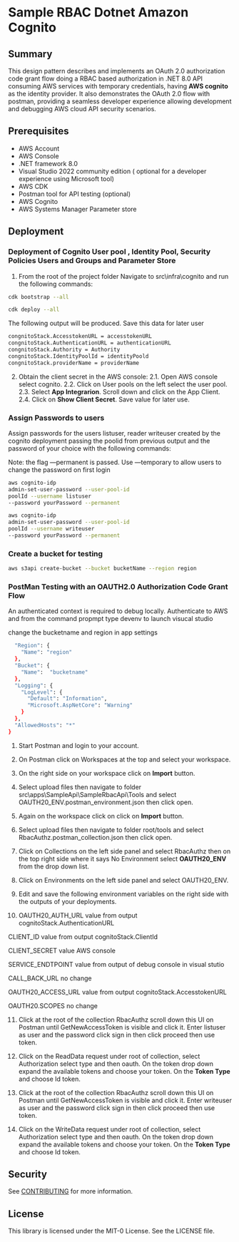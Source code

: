 # Sample RBAC Dotnet Amazon Cognito

## Summary

This design pattern describes and implements an OAuth 2.0 authorization code grant flow doing a RBAC based authorization in .NET 8.0 API consuming AWS services with temporary credentials, having **AWS cognito** as the identity provider. It also demonstrates the  OAuth 2.0 flow with postman, providing a seamless developer experience allowing development and debugging AWS cloud API security scenarios.

## Prerequisites

- AWS Account
- AWS Console
- .NET framework 8.0
- Visual Studio 2022 community edition ( optional for a developer experience using Microsoft tool)
- AWS CDK
- Postman tool for API testing (optional)
- AWS Cognito
- AWS Systems Manager Parameter store
  
## Deployment

### Deployment of Cognito User pool , Identity Pool, Security Policies  Users and Groups and Parameter Store

1. From the root of the project folder Navigate to src\infra\cognito and run the following commands:

```bash
cdk bootstrap --all

cdk deploy --all
```

The following output will be produced. Save this data for later user

```bash
congnitoStack.AccesstokenURL = accesstokenURL
congnitoStack.AuthenticationURL = authenticationURL
congnitoStack.Authority = Authority
congnitoStack.IdentityPoolId = identityPoold
congnitoStack.providerName = providerName
```

2. Obtain the client secret in the AWS console:
2.1. Open AWS console select cognito.
2.2. Click on User pools on the left select the user pool.
2.3. Select **App Integrarion**. Scroll down and click on the App Client.
2.4. Click on **Show Client Secret**. Save value for later use.

### Assign Passwords to users

Assign passwords for the users listuser, reader writeuser created by the cognito deployment passing the poolid from previous output and the password of your choice with the following commands:

Note: the flag —permanent is passed. Use —temporary to allow users to change the password on first login

```bash
aws cognito-idp
admin-set-user-password --user-pool-id 
poolId --username listuser
--password yourPassword --permanent

aws cognito-idp
admin-set-user-password --user-pool-id 
poolId --username writeuser 
--password yourPassword --permanent
```

### Create a bucket for testing

```bash
aws s3api create-bucket --bucket bucketName --region region
```

### PostMan Testing with an OAUTH2.0 Authorization Code Grant Flow

An authenticated context is required to debug locally. Authenticate to AWS and from the command propmpt type devenv to launch visucal studio

change the bucketname and region in app settings

```bash
  "Region": {
    "Name": "region"
  },
  "Bucket": {
    "Name":  "bucketname"
  },
  "Logging": {
    "LogLevel": {
      "Default": "Information",
      "Microsoft.AspNetCore": "Warning"
    }
  },
  "AllowedHosts": "*"
}

```

1. Start Postman and login to your account.

2. On Postman click on Workspaces at the top and select your workspace.

3. On the right side on your workspace click on **Import** button.

4. Select upload files then navigate to folder src\apps\SampleApi\SampleRbacApi\Tools and select OAUTH20_ENV.postman_environment.json then click open.

5. Again on the workspace click on click on **Import** button.

6. Select upload files then navigate to folder root/tools and select RbacAuthz.postman_collection.json then click open.

7. Click on Collections on the left side panel and select RbacAuthz then on the top right side where it says No Environment select **OAUTH20_ENV** from the drop down list.

8. Click on Environments on the left side panel and select OAUTH20_ENV.

9. Edit and save the following environment variables on the right side with the outputs of your deployments.

10. OAUTH20_AUTH_URL  value from output cognitoStack.AuthenticationURL

CLIENT_ID value from  output cognitoStack.ClientId

CLIENT_SECRET value AWS console

SERVICE_ENDTPOINT value from output of debug console in visual stutio  

CALL_BACK_URL no change

OAUTH20_ACCESS_URL value from output  cognitoStack.AccesstokenURL

OAUTH20.SCOPES no change

11. Click at the root of the collection RbacAuthz scroll down this UI on Postman until GetNewAccessToken is visible and click it. Enter listuser as user and the password click sign in then click proceed then use token.  

12. Click on the ReadData request under root of collection, select Authorization select type and then oauth. On the token drop down expand the available tokens and choose your token. On the **Token Type** and choose Id token.

13. Click at the root of the collection RbacAuthz scroll down this UI on Postman until GetNewAccessToken is visible and click it. Enter writeuser as user and the password click sign in then click proceed then use token.  

12. Click on the WriteData request under root of collection, select Authorization select type and then oauth. On the token drop down expand the available tokens and choose your token. On the **Token Type** and choose Id token.

## Security

See [CONTRIBUTING](CONTRIBUTING.md#security-issue-notifications) for more information.

## License

This library is licensed under the MIT-0 License. See the LICENSE file.
